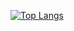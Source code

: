 [![Top Langs](https://github-readme-stats-sigma-five.vercel.app/api/top-langs/?username=maxgotech&theme=dracula)](https://github.com/anuraghazra/github-readme-stats)

